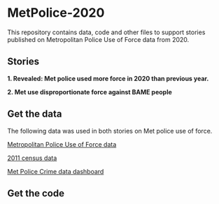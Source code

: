 # MetPolice-2020

This repository contains data, code and other files to support stories published on Metropolitan Police Use of Force data from 2020.

## Stories 

**1. Revealed: Met police used more force in 2020 than previous year.**

**2. Met use disproportionate force against BAME people**

## Get the data 
The following data was used in both stories on Met police use of force.

[Metropolitan Police Use of Force data](https://data.london.gov.uk/dataset/use-of-force)

[2011 census data](https://www.ons.gov.uk/peoplepopulationandcommunity/culturalidentity/ethnicity/adhocs/002351ct01642011censusagebyethnicgroupbysexlondonboroughs)

[Met Police Crime data dashboard](https://www.met.police.uk/sd/stats-and-data/met/crime-data-dashboard/)


## Get the code



